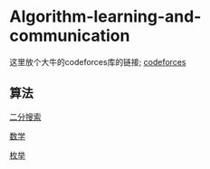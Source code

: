 # Algorithm-learning-and-communication

这里放个大牛的codeforces库的链接;
[codeforces](https://github.com/EndlessCheng/codeforces-go "灵茶山艾府 💭💡🎈")



## 算法


[二分搜索](https://github.com/Z-Es-0/Algorithm-learning-and-communication/tree/main/%E7%AE%97%E6%B3%95/%E4%BA%8C%E5%88%86 "二分")


[数学](https://github.com/Z-Es-0/Algorithm-learning-and-communication/tree/main/%E7%AE%97%E6%B3%95/%E6%95%B0%E8%AE%BA "数论")


[枚举](https://github.com/Z-Es-0/Algorithm-learning-and-communication/blob/main/%E7%AE%97%E6%B3%95/%E6%9E%9A%E4%B8%BE/%E5%AD%90%E9%9B%86%E6%9E%9A%E4%B8%BE.md)
